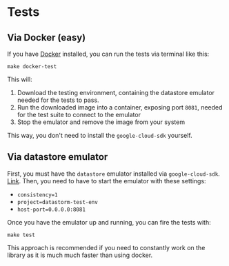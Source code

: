 # Tests

## Via Docker (easy)

If you have [Docker](https://www.docker.com/) installed, you can run the tests via terminal like this:
```
make docker-test
```

This will:

1. Download the testing environment, containing the datastore emulator needed for the tests to pass.
2. Run the downloaded image into a container, exposing port `8081`, needed for the test suite to connect to the emulator
3. Stop the emulator and remove the image from your system

This way, you don't need to install the `google-cloud-sdk` yourself.

## Via datastore emulator

First, you must have the `datastore` emulator installed via `google-cloud-sdk`. [Link](https://cloud.google.com/datastore/docs/tools/datastore-emulator).
Then, you need to have to start the emulator with these settings:

* `consistency=1`
* `project=datastorm-test-env`
* `host-port=0.0.0.0:8081`

Once you have the emulator up and running, you can fire the tests with:
```
make test
```

This approach is recommended if you need to constantly work on the library as it is much much faster than using docker.